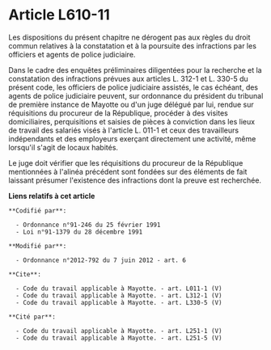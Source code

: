 # Article L610-11

Les dispositions du présent chapitre ne dérogent pas aux règles du droit commun relatives à la constatation et à la poursuite
des infractions par les officiers et agents de police judiciaire. 

Dans le cadre des enquêtes préliminaires diligentées pour la recherche et la constatation des infractions prévues aux
articles L. 312-1 et L. 330-5 du présent code, les officiers de police judiciaire assistés, le cas échéant, des agents de
police judiciaire peuvent, sur ordonnance du président du tribunal de première instance de Mayotte ou d'un juge délégué par
lui, rendue sur réquisitions du procureur de la République, procéder à des visites domiciliaires, perquisitions et saisies de
pièces à conviction dans les lieux de travail des salariés visés à l'article L. 011-1 et ceux des travailleurs indépendants
et des employeurs exerçant directement une activité, même lorsqu'il s'agit de locaux habités. 

Le juge doit vérifier que les réquisitions du procureur de la République mentionnées à l'alinéa précédent sont fondées sur
des éléments de fait laissant présumer l'existence des infractions dont la preuve est recherchée.

**Liens relatifs à cet article**

	**Codifié par**:

	  - Ordonnance n°91-246 du 25 février 1991
	  - Loi n°91-1379 du 28 décembre 1991

	**Modifié par**:

	  - Ordonnance n°2012-792 du 7 juin 2012 - art. 6

	**Cite**:

	  - Code du travail applicable à Mayotte. - art. L011-1 (V)
	  - Code du travail applicable à Mayotte. - art. L312-1 (V)
	  - Code du travail applicable à Mayotte. - art. L330-5 (V)

	**Cité par**:

	  - Code du travail applicable à Mayotte. - art. L251-1 (V)
	  - Code du travail applicable à Mayotte. - art. L251-5 (V)
